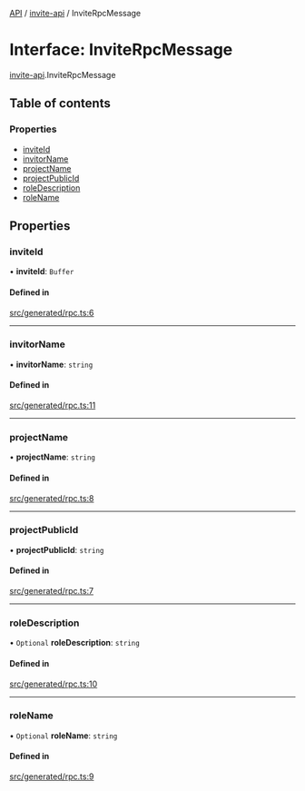 [API](../README.md) / [invite-api](../modules/invite_api.md) / InviteRpcMessage

# Interface: InviteRpcMessage

[invite-api](../modules/invite_api.md).InviteRpcMessage

## Table of contents

### Properties

- [inviteId](invite_api.InviteRpcMessage.md#inviteid)
- [invitorName](invite_api.InviteRpcMessage.md#invitorname)
- [projectName](invite_api.InviteRpcMessage.md#projectname)
- [projectPublicId](invite_api.InviteRpcMessage.md#projectpublicid)
- [roleDescription](invite_api.InviteRpcMessage.md#roledescription)
- [roleName](invite_api.InviteRpcMessage.md#rolename)

## Properties

### inviteId

• **inviteId**: `Buffer`

#### Defined in

[src/generated/rpc.ts:6](https://github.com/digidem/mapeo-core-next/blob/53dc843a45bb963f7a880f5f7973107d5b1fb99c/src/generated/rpc.ts#L6)

___

### invitorName

• **invitorName**: `string`

#### Defined in

[src/generated/rpc.ts:11](https://github.com/digidem/mapeo-core-next/blob/53dc843a45bb963f7a880f5f7973107d5b1fb99c/src/generated/rpc.ts#L11)

___

### projectName

• **projectName**: `string`

#### Defined in

[src/generated/rpc.ts:8](https://github.com/digidem/mapeo-core-next/blob/53dc843a45bb963f7a880f5f7973107d5b1fb99c/src/generated/rpc.ts#L8)

___

### projectPublicId

• **projectPublicId**: `string`

#### Defined in

[src/generated/rpc.ts:7](https://github.com/digidem/mapeo-core-next/blob/53dc843a45bb963f7a880f5f7973107d5b1fb99c/src/generated/rpc.ts#L7)

___

### roleDescription

• `Optional` **roleDescription**: `string`

#### Defined in

[src/generated/rpc.ts:10](https://github.com/digidem/mapeo-core-next/blob/53dc843a45bb963f7a880f5f7973107d5b1fb99c/src/generated/rpc.ts#L10)

___

### roleName

• `Optional` **roleName**: `string`

#### Defined in

[src/generated/rpc.ts:9](https://github.com/digidem/mapeo-core-next/blob/53dc843a45bb963f7a880f5f7973107d5b1fb99c/src/generated/rpc.ts#L9)
